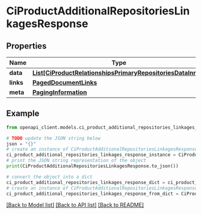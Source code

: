 # CiProductAdditionalRepositoriesLinkagesResponse


## Properties

Name | Type | Description | Notes
------------ | ------------- | ------------- | -------------
**data** | [**List[CiProductRelationshipsPrimaryRepositoriesDataInner]**](CiProductRelationshipsPrimaryRepositoriesDataInner.md) |  | 
**links** | [**PagedDocumentLinks**](PagedDocumentLinks.md) |  | 
**meta** | [**PagingInformation**](PagingInformation.md) |  | [optional] 

## Example

```python
from openapi_client.models.ci_product_additional_repositories_linkages_response import CiProductAdditionalRepositoriesLinkagesResponse

# TODO update the JSON string below
json = "{}"
# create an instance of CiProductAdditionalRepositoriesLinkagesResponse from a JSON string
ci_product_additional_repositories_linkages_response_instance = CiProductAdditionalRepositoriesLinkagesResponse.from_json(json)
# print the JSON string representation of the object
print(CiProductAdditionalRepositoriesLinkagesResponse.to_json())

# convert the object into a dict
ci_product_additional_repositories_linkages_response_dict = ci_product_additional_repositories_linkages_response_instance.to_dict()
# create an instance of CiProductAdditionalRepositoriesLinkagesResponse from a dict
ci_product_additional_repositories_linkages_response_from_dict = CiProductAdditionalRepositoriesLinkagesResponse.from_dict(ci_product_additional_repositories_linkages_response_dict)
```
[[Back to Model list]](../README.md#documentation-for-models) [[Back to API list]](../README.md#documentation-for-api-endpoints) [[Back to README]](../README.md)


